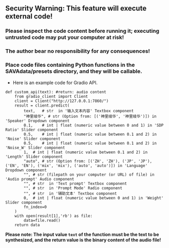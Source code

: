 ## Security Warning: This feature will execute external code!
### Please inspect the code content before running it; executing untrusted code may put your computer at risk!
### The author bear no responsibility for any consequences!

### Place code files containing Python functions in the SAVAdata/presets directory, and they will be callable.
* Here is an example code for Gradio API.
```
def custom_api(text): #return: audio content
    from gradio_client import Client
    client = Client("http://127.0.0.1:7860/")
    result = client.predict(
		text,	# str  in '输入文本内容' Textbox component
		"神里绫华",	# str (Option from: [('神里绫华', '神里绫华')]) in 'Speaker' Dropdown component
		0.1,	# int | float (numeric value between 0 and 1) in 'SDP Ratio' Slider component
		0.5,	# int | float (numeric value between 0.1 and 2) in 'Noise' Slider component
		0.5,	# int | float (numeric value between 0.1 and 2) in 'Noise_W' Slider component
		1,	# int | float (numeric value between 0.1 and 2) in 'Length' Slider component
		"auto",	# str (Option from: [('ZH', 'ZH'), ('JP', 'JP'), ('EN', 'EN'), ('mix', 'mix'), ('auto', 'auto')]) in 'Language' Dropdown component
		"",	# str (filepath on your computer (or URL) of file) in 'Audio prompt' Audio component
		"",	# str  in 'Text prompt' Textbox component
		"",	# str  in 'Prompt Mode' Radio component
		"",	# str  in '辅助文本' Textbox component
		0,	# int | float (numeric value between 0 and 1) in 'Weight' Slider component
		fn_index=0
    )
    with open(result[1],'rb') as file:
        data=file.read()
    return data
```
**Please note: The input value `text` of the function must be the text to be synthesized, and the return value is the binary content of the audio file!**